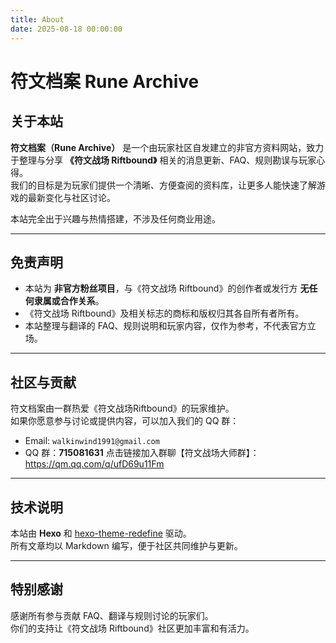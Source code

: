 ```yaml
---
title: About
date: 2025-08-18 00:00:00
---
```


# 符文档案 Rune Archive

## 关于本站
**符文档案（Rune Archive）** 是一个由玩家社区自发建立的非官方资料网站，致力于整理与分享 **《符文战场 Riftbound》** 相关的消息更新、FAQ、规则勘误与玩家心得。  
我们的目标是为玩家们提供一个清晰、方便查阅的资料库，让更多人能快速了解游戏的最新变化与社区讨论。  

本站完全出于兴趣与热情搭建，不涉及任何商业用途。  

---

## 免责声明
- 本站为 **非官方粉丝项目**，与《符文战场 Riftbound》的创作者或发行方 **无任何隶属或合作关系**。  
- 《符文战场 Riftbound》及相关标志的商标和版权归其各自所有者所有。  
- 本站整理与翻译的 FAQ、规则说明和玩家内容，仅作为参考，不代表官方立场。  

---

## 社区与贡献
符文档案由一群热爱《符文战场Riftbound》的玩家维护。  
如果你愿意参与讨论或提供内容，可以加入我们的 QQ 群：  

- Email: `walkinwind1991@gmail.com`  
- QQ 群：**715081631** 点击链接加入群聊【符文战场大师群】：https://qm.qq.com/q/ufD69u11Fm

---

## 技术说明
本站由 **Hexo** 和 [hexo-theme-redefine](https://github.com/EvanNotFound/hexo-theme-redefine) 驱动。  
所有文章均以 Markdown 编写，便于社区共同维护与更新。  

---

## 特别感谢
感谢所有参与贡献 FAQ、翻译与规则讨论的玩家们。  
你们的支持让《符文战场 Riftbound》社区更加丰富和有活力。  
